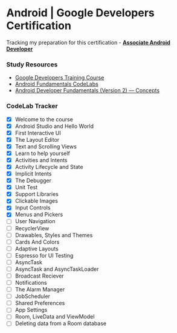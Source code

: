 # Android | Google Developers Certification
Tracking my preparation for this certification - **[Associate Android Developer](https://developers.google.com/certification/associate-android-developer)**

### Study Resources
* [Google Developers Training Course](https://developer.android.com/courses/fundamentals-training/overview-v2)
* [Android Fundamentals CodeLabs](https://codelabs.developers.google.com/android-training/)
* [Android Developer Fundamentals (Version 2) — Concepts](https://google-developer-training.github.io/android-developer-fundamentals-course-concepts-v2/index.html)

### CodeLab Tracker
- [x] Welcome to the course
- [x] Android Studio and Hello World
- [x] First Interactive UI
- [x] The Layout Editor
- [x] Text and Scrolling Views
- [x] Learn to help yourself
- [X] Activities and Intents
- [X] Activity Lifecycle and State
- [X] Implicit Intents
- [X] The Debugger
- [X] Unit Test
- [X] Support Libraries
- [X] Clickable Images
- [X] Input Controls
- [X] Menus and Pickers
- [ ] User Navigation
- [ ] RecyclerView
- [ ] Drawables, Styles and Themes
- [ ] Cards And Colors
- [ ] Adaptive Layouts
- [ ] Espresso for UI Testing
- [ ] AsyncTask
- [ ] AsyncTask and AsyncTaskLoader
- [ ] Broadcast Reciever
- [ ] Notifications
- [ ] The Alarm Manager
- [ ] JobScheduler
- [ ] Shared Preferences
- [ ] App Settings
- [ ] Room, LiveData and ViewModel
- [ ] Deleting data from a Room database
